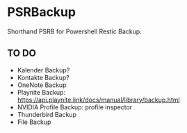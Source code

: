 # PSRBackup
Shorthand PSRB for Powershell Restic Backup.

## TO DO

- Kalender Backup?
- Kontakte Backup?
- OneNote Backup
- Playnite Backup: https://api.playnite.link/docs/manual/library/backup.html
- NVIDIA Profile Backup: profile inspector
- Thunderbird Backup
- File Backup
